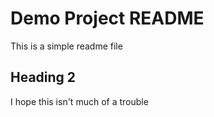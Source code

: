 # Demo Project README

This is a simple readme file

## Heading 2

I hope this isn't much of a trouble